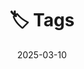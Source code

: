 ---
title: "🏷️ Tags"
date: 2025-03-10
url: "/tags"
description: "Browse my content by tags to quickly find articles, projects, and topics that interest you."
draft: false
---